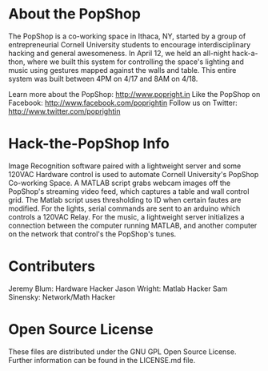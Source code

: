 About the PopShop
=================

The PopShop is a co-working space in Ithaca, NY, started by a group of entrepreneurial Cornell University students to encourage interdisciplinary hacking and general awesomeness.  In April 12, we held an all-night hack-a-thon, where we built this system for controlling the space's lighting and music using gestures mapped against the walls and table.  This entire system was built between 4PM on 4/17 and 8AM on 4/18.

Learn more about the PopShop:	http://www.popright.in
Like the PopShop on Facebook:	http://www.facebook.com/poprightin
Follow us on Twitter:		http://www.twitter.com/poprightin

Hack-the-PopShop Info
=====================

Image Recognition software paired with a lightweight server and some 120VAC Hardware control is used to automate Cornell University's PopShop Co-working Space.  A MATLAB script grabs webcam images off the PopShop's streaming video feed, which captures a table and wall control grid.  The Matlab script uses thresholding to ID when certain fautes are modified.  For the lights, serial commands are sent to an arduino which controls a 120VAC Relay.  For the music, a lightweight server initializes a connection between the computer running MATLAB, and another computer on the network that control's the PopShop's tunes.

Contributers
============

Jeremy Blum:	Hardware Hacker
Jason Wright:	Matlab Hacker
Sam Sinensky:	Network/Math Hacker

Open Source License
===================

These files are distributed under the GNU GPL Open Source License.
Further information can be found in the LICENSE.md file.